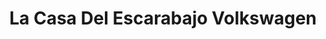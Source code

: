 ---
title: "La Casa Del Escarabajo Volkswagen"
url: /barrios-unidos/la-casa-del-escarabajo-volkswagen/
shop: Autoteile
---